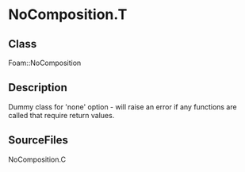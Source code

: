 # NoComposition.T 
## Class
Foam::NoComposition

## Description
Dummy class for 'none' option - will raise an error if any functions are
called that require return values.

## SourceFiles
NoComposition.C

